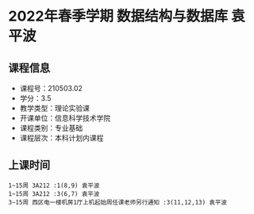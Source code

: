 # 2022年春季学期 数据结构与数据库 袁平波






## 课程信息

- 课程号：210503.02
- 学分：3.5
- 教学类型：理论实验课
- 开课单位：信息科学技术学院
- 课程类别：专业基础
- 课程层次：本科计划内课程

## 上课时间

```
1~15周 3A212 :1(8,9) 袁平波
1~15周 3A212 :3(6,7) 袁平波
3~15周 西区电一楼机房1厅上机起始周任课老师另行通知 :3(11,12,13) 袁平波
```

